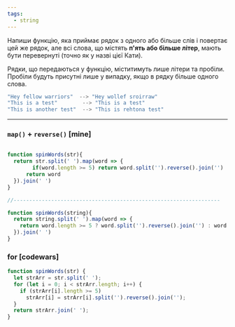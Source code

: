 ```yaml
---
tags:
  - string
---
```



Напиши функцію, яка приймає рядок з одного або більше слів і повертає цей же рядок, але всі слова, що містять **п'ять або більше літер**, мають бути перевернуті (точно як у назві цієї Кати).

Рядки, що передаються у функцію, міститимуть лише літери та пробіли. Пробіли будуть присутні лише у випадку, якщо в рядку більше одного слова.

```js
"Hey fellow warriors"  --> "Hey wollef sroirraw"  
"This is a test"        --> "This is a test"  
"This is another test"  --> "This is rehtona test"  
```

----


### `map()` + `reverse()` [mine]

```js

function spinWords(str){
  return str.split(' ').map(word => {
  		if(word.length >= 5) return word.split('').reverse().join('')
	  return word
  }).join(' ')
}

//------------------------------------------------------------------

function spinWords(string){
  return string.split(' ').map(word => {
    return word.length >= 5 ? word.split('').reverse().join('') : word
  }).join(' ')
}

```



### for [codewars]


```js
function spinWords(str) {
  let strArr = str.split(' ');
  for (let i = 0; i < strArr.length; i++) {
    if (strArr[i].length >= 5)
      strArr[i] = strArr[i].split('').reverse().join('');
  }
  return strArr.join(' ');
}
```

